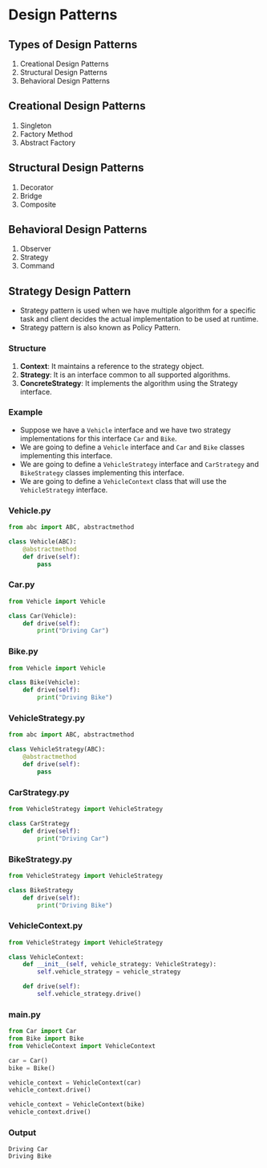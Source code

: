 # Design Patterns
## Types of Design Patterns
1. Creational Design Patterns
2. Structural Design Patterns
3. Behavioral Design Patterns

## Creational Design Patterns
1. Singleton
2. Factory Method
3. Abstract Factory

## Structural Design Patterns
1. Decorator
2. Bridge
3. Composite

## Behavioral Design Patterns
1. Observer
2. Strategy
3. Command

## Strategy Design Pattern
- Strategy pattern is used when we have multiple algorithm for a specific task and client decides the actual implementation to be used at runtime.
- Strategy pattern is also known as Policy Pattern.

### Structure
1. **Context**: It maintains a reference to the strategy object.
2. **Strategy**: It is an interface common to all supported algorithms.
3. **ConcreteStrategy**: It implements the algorithm using the Strategy interface.

### Example
- Suppose we have a `Vehicle` interface and we have two strategy implementations for this interface `Car` and `Bike`.
- We are going to define a `Vehicle` interface and `Car` and `Bike` classes implementing this interface.
- We are going to define a `VehicleStrategy` interface and `CarStrategy` and `BikeStrategy` classes implementing this interface.
- We are going to define a `VehicleContext` class that will use the `VehicleStrategy` interface.

### Vehicle.py
```python
from abc import ABC, abstractmethod

class Vehicle(ABC):
    @abstractmethod
    def drive(self):
        pass
```

### Car.py
```python
from Vehicle import Vehicle

class Car(Vehicle):
    def drive(self):
        print("Driving Car")
```

### Bike.py
```python
from Vehicle import Vehicle

class Bike(Vehicle):
    def drive(self):
        print("Driving Bike")
```

### VehicleStrategy.py
```python
from abc import ABC, abstractmethod

class VehicleStrategy(ABC):
    @abstractmethod
    def drive(self):
        pass
```

### CarStrategy.py
```python
from VehicleStrategy import VehicleStrategy

class CarStrategy
    def drive(self):
        print("Driving Car")
```

### BikeStrategy.py
```python
from VehicleStrategy import VehicleStrategy

class BikeStrategy
    def drive(self):
        print("Driving Bike")
```

### VehicleContext.py
```python
from VehicleStrategy import VehicleStrategy

class VehicleContext:
    def __init__(self, vehicle_strategy: VehicleStrategy):
        self.vehicle_strategy = vehicle_strategy

    def drive(self):
        self.vehicle_strategy.drive()
```

### main.py
```python
from Car import Car
from Bike import Bike
from VehicleContext import VehicleContext

car = Car()
bike = Bike()

vehicle_context = VehicleContext(car)
vehicle_context.drive()

vehicle_context = VehicleContext(bike)
vehicle_context.drive()
```

### Output
```
Driving Car
Driving Bike
```
